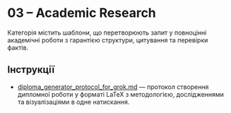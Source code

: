 # 03 – Academic Research

Категорія містить шаблони, що перетворюють запит у повноцінні академічні роботи з гарантією структури, цитування та перевірки фактів.

## Інструкції
- [diploma_generator_protocol_for_grok.md](diploma_generator_protocol_for_grok.md) — протокол створення дипломної роботи у форматі LaTeX з методологією, дослідженнями та візуалізаціями в одне натискання.
